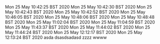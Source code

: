 Mon 25 May 10:42:25 BST 2020
Mon 25 May 10:42:30 BST 2020
Mon 25 May 10:42:43 BST 2020
Mon 25 May 10:42:52 BST 2020
Mon 25 May 10:46:05 BST 2020
Mon 25 May 10:48:06 BST 2020
Mon 25 May 10:48:48 BST 2020
Mon 25 May 11:02:04 BST 2020
Mon 25 May 11:04:59 BST 2020
Mon 25 May 11:43:37 BST 2020
Mon 25 May 11:44:02 BST 2020
Mon 25 May 11:44:24 BST 2020
Mon 25 May 12:12:17 BST 2020
Mon 25 May 12:13:24 BST 2020
asda dsasdsadasd
zzzz
wwww
